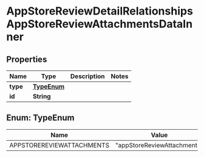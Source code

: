 

# AppStoreReviewDetailRelationshipsAppStoreReviewAttachmentsDataInner


## Properties

| Name | Type | Description | Notes |
|------------ | ------------- | ------------- | -------------|
|**type** | [**TypeEnum**](#TypeEnum) |  |  |
|**id** | **String** |  |  |



## Enum: TypeEnum

| Name | Value |
|---- | -----|
| APPSTOREREVIEWATTACHMENTS | &quot;appStoreReviewAttachments&quot; |



